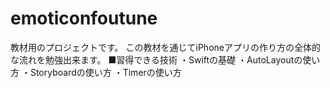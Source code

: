 # emoticonfoutune
教材用のプロジェクトです。
この教材を通じてiPhoneアプリの作り方の全体的な流れを勉強出来ます。
■習得できる技術
・Swiftの基礎
・AutoLayoutの使い方
・Storyboardの使い方
・Timerの使い方

